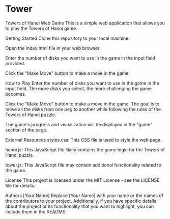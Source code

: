# Tower
Towers of Hanoi Web Game
This is a simple web application that allows you to play the Towers of Hanoi game.

Getting Started
Clone this repository to your local machine.

Open the index.html file in your web browser.

Enter the number of disks you want to use in the game in the input field provided.

Click the "Make Move" button to make a move in the game.

How to Play
Enter the number of disks you want to use in the game in the input field. The more disks you select, the more challenging the game becomes.

Click the "Make Move" button to make a move in the game. The goal is to move all the disks from one peg to another while following the rules of the Towers of Hanoi puzzle.

The game's progress and visualization will be displayed in the "game" section of the page.

External Resources
styles.css: This CSS file is used to style the web page.

hanoi.js: This JavaScript file likely contains the game logic for the Towers of Hanoi puzzle.

tower.js: This JavaScript file may contain additional functionality related to the game.

License
This project is licensed under the MIT License - see the LICENSE file for details.

Authors
[Your Name]
Replace [Your Name] with your name or the names of the contributors to your project. Additionally, if you have specific details about the project or its functionality that you want to highlight, you can include them in the README.






